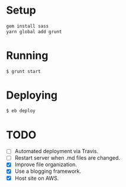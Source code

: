 # Setup

```sh
gem install sass
yarn global add grunt
```

# Running

```sh
$ grunt start
```


# Deploying

```sh
$ eb deploy
```


# TODO

- [ ] Automated deployment via Travis.
- [ ] Restart server when .md files are changed.
- [x] Improve file organization.
- [x] Use a blogging framework.
- [x] Host site on AWS.
